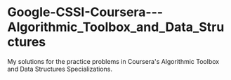# Google-CSSI-Coursera---Algorithmic_Toolbox_and_Data_Structures
 My solutions for the practice problems in Coursera's Algorithmic Toolbox and Data Structures Specializations.
